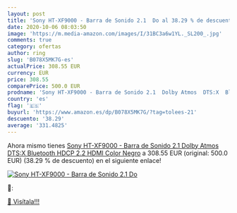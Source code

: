```yaml
---
layout: post
title: 'Sony HT-XF9000 - Barra de Sonido 2.1  Do al 38.29 % de descuento'
date: 2020-10-06 08:03:50
image: 'https://m.media-amazon.com/images/I/31BC3a6w1YL._SL200_.jpg'
comments: true
category: ofertas
author: ring
slug: 'B078X5MK7G-es'
actualPrice: 308.55 EUR
currency: EUR
price: 308.55
comparePrice: 500.0 EUR
prodname: 'Sony HT-XF9000 - Barra de Sonido 2.1  Dolby Atmos  DTS:X  Bluetooth  HDCP 2.2  HDMI   Color Negro'
country: 'es'
flag: '🇪🇸'
buyurl: 'https://www.amazon.es/dp/B078X5MK7G/?tag=tolees-21'
descuento: '38.29'
average: '331.4825'
---
```


Ahora mismo tienes [Sony HT-XF9000 - Barra de Sonido 2.1  Dolby Atmos  DTS:X  Bluetooth  HDCP 2.2  HDMI   Color Negro](https://www.amazon.es/dp/B078X5MK7G/?tag=tolees-21) a 308.55 EUR (original: 500.0 EUR) (38.29 %  de descuento) en el siguiente enlace!

[![Sony HT-XF9000 - Barra de Sonido 2.1  Do](https://m.media-amazon.com/images/I/31BC3a6w1YL._SL200_.jpg)](https://www.amazon.es/dp/B078X5MK7G/?tag=tolees-21)

🔎:


[🛒 Visítala!!!](https://www.amazon.es/dp/B078X5MK7G/?tag=tolees-21)
